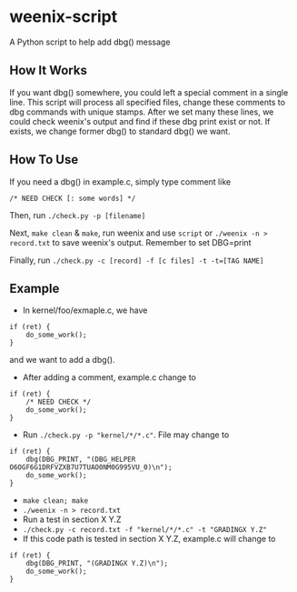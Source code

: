 # weenix-script
A Python script to help add dbg() message

## How It Works

If you want dbg() somewhere, you could left a special comment in a single line. This script will process all specified files, change these comments to dbg commands with unique stamps. After we set many these lines, we could check weenix's output and find if these dbg print exist or not. If exists, we change former dbg() to standard dbg() we want.

## How To Use
If you need a dbg() in example.c, simply type comment like

`/* NEED CHECK [: some words] */` 

Then, run `./check.py -p [filename]`

Next, `make clean` & `make`, run weenix and use `script` or `./weenix -n > record.txt` to save weenix's output. Remember to set DBG=print

Finally, run `./check.py -c [record] -f [c files] -t -t=[TAG NAME]`

## Example
- In kernel/foo/exmaple.c, we have
```
if (ret) {
    do_some_work();
}
```
and we want to add a dbg().
- After adding a comment, example.c change to
```
if (ret) {
    /* NEED CHECK */
    do_some_work();
}
```

- Run `./check.py -p "kernel/*/*.c"`. File may change to
```
if (ret) {
    dbg(DBG_PRINT, "(DBG_HELPER O6OGF6G1DRFVZXB7U7TUAO0NM0G995VU_0)\n");
    do_some_work();
}
```
- `make clean; make`
- `./weenix -n > record.txt`
- Run a test in section X Y.Z
- `./check.py -c record.txt -f "kernel/*/*.c" -t "GRADINGX Y.Z"`
- If this code path is tested in section X Y.Z, example.c will change to
```
if (ret) {
    dbg(DBG_PRINT, "(GRADINGX Y.Z)\n");
    do_some_work();
}
```
